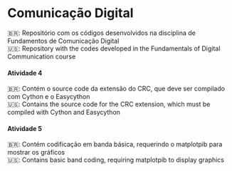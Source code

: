 # Comunicação Digital
🇧🇷: Repositório com os códigos desenvolvidos na disciplina de Fundamentos de Comunicação Digital\
🇺🇸: Repository with the codes developed in the Fundamentals of Digital Communication course

#### Atividade 4
🇧🇷: Contém o source code da extensão do CRC, que deve ser compilado com Cython e o Easycython\
🇺🇸: Contains the source code for the CRC extension, which must be compiled with Cython and Easycython

#### Atividade 5
🇧🇷: Contém codificação em banda básica, requerindo o matplotpib para mostrar os gráficos\
🇺🇸: Contains basic band coding, requiring matplotpib to display graphics
